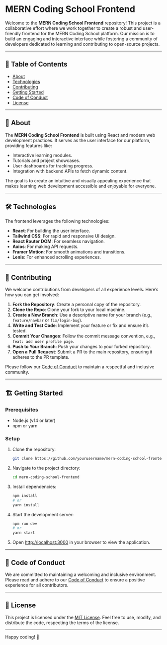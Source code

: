 # MERN Coding School Frontend

Welcome to the **MERN Coding School Frontend** repository! This project is a collaborative effort where we work together to create a robust and user-friendly frontend for the MERN Coding School platform. Our mission is to build an engaging and interactive interface while fostering a community of developers dedicated to learning and contributing to open-source projects.

---

## 🚀 Table of Contents
- [About](#about)
- [Technologies](#technologies)
- [Contributing](#contributing)
- [Getting Started](#getting-started)
- [Code of Conduct](#code-of-conduct)
- [License](#license)

---

## 📌 About
The **MERN Coding School Frontend** is built using React and modern web development practices. It serves as the user interface for our platform, providing features like:

- Interactive learning modules.
- Tutorials and project showcases.
- User dashboards for tracking progress.
- Integration with backend APIs to fetch dynamic content.

The goal is to create an intuitive and visually appealing experience that makes learning web development accessible and enjoyable for everyone.

---

## 🛠 Technologies
The frontend leverages the following technologies:

- **React**: For building the user interface.
- **Tailwind CSS**: For rapid and responsive UI design.
- **React Router DOM**: For seamless navigation.
- **Axios**: For making API requests.
- **Framer Motion**: For smooth animations and transitions.
- **Lenis**: For enhanced scrolling experiences.

---

## 🤝 Contributing
We welcome contributions from developers of all experience levels. Here’s how you can get involved:

1. **Fork the Repository**: Create a personal copy of the repository.
2. **Clone the Repo**: Clone your fork to your local machine.
3. **Create a New Branch**: Use a descriptive name for your branch (e.g., `feature/navbar` or `fix/login-bug`).
4. **Write and Test Code**: Implement your feature or fix and ensure it’s tested.
5. **Commit Your Changes**: Follow the commit message convention, e.g., `feat: add user profile page`.
6. **Push to Your Branch**: Push your changes to your forked repository.
7. **Open a Pull Request**: Submit a PR to the main repository, ensuring it adheres to the PR template.

Please follow our [Code of Conduct](#code-of-conduct) to maintain a respectful and inclusive community.

---

## 🏗 Getting Started
### Prerequisites
- Node.js (v14 or later)
- npm or yarn

### Setup
1. Clone the repository:
   ```bash
   git clone https://github.com/yourusername/mern-coding-school-frontend.git
   ```
2. Navigate to the project directory:
   ```bash
   cd mern-coding-school-frontend
   ```
3. Install dependencies:
   ```bash
   npm install
   # or
   yarn install
   ```
4. Start the development server:
   ```bash
   npm run dev
   # or
   yarn start
   ```
5. Open [http://localhost:3000](http://localhost:5173) in your browser to view the application.

---

## 📜 Code of Conduct
We are committed to maintaining a welcoming and inclusive environment. Please read and adhere to our [Code of Conduct](CODE_OF_CONDUCT.md) to ensure a positive experience for all contributors.

---

## 📝 License
This project is licensed under the [MIT License](LICENSE). Feel free to use, modify, and distribute the code, respecting the terms of the license.

---

Happy coding! 🎉

